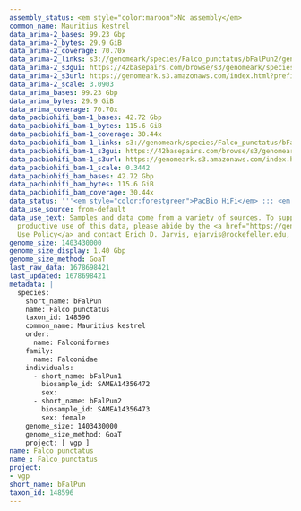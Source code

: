 ```yaml
---
assembly_status: <em style="color:maroon">No assembly</em>
common_name: Mauritius kestrel
data_arima-2_bases: 99.23 Gbp
data_arima-2_bytes: 29.9 GiB
data_arima-2_coverage: 70.70x
data_arima-2_links: s3://genomeark/species/Falco_punctatus/bFalPun2/genomic_data/arima/<br>
data_arima-2_s3gui: https://42basepairs.com/browse/s3/genomeark/species/Falco_punctatus/bFalPun2/genomic_data/arima/
data_arima-2_s3url: https://genomeark.s3.amazonaws.com/index.html?prefix=species/Falco_punctatus/bFalPun2/genomic_data/arima/
data_arima-2_scale: 3.0903
data_arima_bases: 99.23 Gbp
data_arima_bytes: 29.9 GiB
data_arima_coverage: 70.70x
data_pacbiohifi_bam-1_bases: 42.72 Gbp
data_pacbiohifi_bam-1_bytes: 115.6 GiB
data_pacbiohifi_bam-1_coverage: 30.44x
data_pacbiohifi_bam-1_links: s3://genomeark/species/Falco_punctatus/bFalPun1/genomic_data/pacbio_hifi/<br>
data_pacbiohifi_bam-1_s3gui: https://42basepairs.com/browse/s3/genomeark/species/Falco_punctatus/bFalPun1/genomic_data/pacbio_hifi/
data_pacbiohifi_bam-1_s3url: https://genomeark.s3.amazonaws.com/index.html?prefix=species/Falco_punctatus/bFalPun1/genomic_data/pacbio_hifi/
data_pacbiohifi_bam-1_scale: 0.3442
data_pacbiohifi_bam_bases: 42.72 Gbp
data_pacbiohifi_bam_bytes: 115.6 GiB
data_pacbiohifi_bam_coverage: 30.44x
data_status: '''<em style="color:forestgreen">PacBio HiFi</em> ::: <em style="color:forestgreen">Arima</em>'''
data_use_source: from-default
data_use_text: Samples and data come from a variety of sources. To support fair and
  productive use of this data, please abide by the <a href="https://genome10k.soe.ucsc.edu/data-use-policies/">Data
  Use Policy</a> and contact Erich D. Jarvis, ejarvis@rockefeller.edu, with any questions.
genome_size: 1403430000
genome_size_display: 1.40 Gbp
genome_size_method: GoaT
last_raw_data: 1678698421
last_updated: 1678698421
metadata: |
  species:
    short_name: bFalPun
    name: Falco punctatus
    taxon_id: 148596
    common_name: Mauritius kestrel
    order:
      name: Falconiformes
    family:
      name: Falconidae
    individuals:
      - short_name: bFalPun1
        biosample_id: SAMEA14356472
        sex:
      - short_name: bFalPun2
        biosample_id: SAMEA14356473
        sex: female
    genome_size: 1403430000
    genome_size_method: GoaT
    project: [ vgp ]
name: Falco punctatus
name_: Falco_punctatus
project:
- vgp
short_name: bFalPun
taxon_id: 148596
---
```

